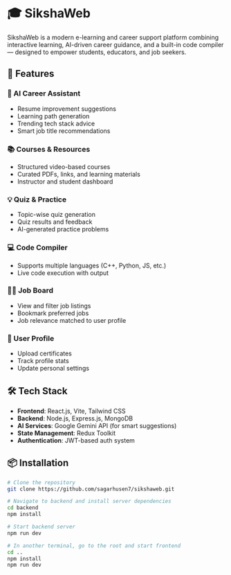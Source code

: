 # 🎓 SikshaWeb

SikshaWeb is a modern e-learning and career support platform combining interactive learning, AI-driven career guidance, and a built-in code compiler — designed to empower students, educators, and job seekers.

## 🚀 Features

### 🧠 AI Career Assistant
- Resume improvement suggestions
- Learning path generation
- Trending tech stack advice
- Smart job title recommendations

### 📚 Courses & Resources
- Structured video-based courses
- Curated PDFs, links, and learning materials
- Instructor and student dashboard

### 💡 Quiz & Practice
- Topic-wise quiz generation
- Quiz results and feedback
- AI-generated practice problems

### 💻 Code Compiler
- Supports multiple languages (C++, Python, JS, etc.)
- Live code execution with output

### 🧑‍💼 Job Board
- View and filter job listings
- Bookmark preferred jobs
- Job relevance matched to user profile

### 🧾 User Profile
- Upload certificates
- Track profile stats
- Update personal settings

## 🛠️ Tech Stack

- **Frontend**: React.js, Vite, Tailwind CSS
- **Backend**: Node.js, Express.js, MongoDB
- **AI Services**: Google Gemini API (for smart suggestions)
- **State Management**: Redux Toolkit
- **Authentication**: JWT-based auth system

## 📦 Installation

```bash
# Clone the repository
git clone https://github.com/sagarhusen7/sikshaweb.git

# Navigate to backend and install server dependencies
cd backend
npm install

# Start backend server
npm run dev

# In another terminal, go to the root and start frontend
cd ..
npm install
npm run dev
